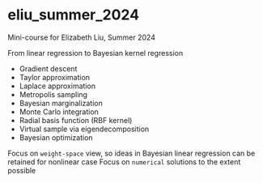 # eliu_summer_2024
Mini-course for Elizabeth Liu, Summer 2024

From linear regression to Bayesian kernel regression 

* Gradient descent
* Taylor approximation
* Laplace approximation
* Metropolis sampling
* Bayesian marginalization
* Monte Carlo integration
* Radial basis function (RBF kernel)
* Virtual sample via eigendecomposition
* Bayesian optimization

Focus on `weight-space` view, so ideas in Bayesian linear regression can be retained for nonlinear case
Focus on `numerical` solutions to the extent possible
